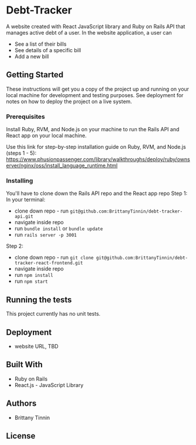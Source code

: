 # Debt-Tracker
A website created with React JavaScript library and Ruby on Rails API that manages active debt of a user. In the website application, a user can
* See a list of their bills
* See details of a specific bill
* Add a new bill

## Getting Started
These instructions will get you a copy of the project up and running on your local machine for development and testing purposes. See deployment for notes on how to deploy the project on a live system.

### Prerequisites
Install Ruby, RVM, and Node.js on your machine to run the Rails API and React app on your local machine.

Use this link for step-by-step installation guide on Ruby, RVM, and Node.js (steps 1 - 5):
https://www.phusionpassenger.com/library/walkthroughs/deploy/ruby/ownserver/nginx/oss/install_language_runtime.html


### Installing
You'll have to clone down the Rails API repo and the React app repo
Step 1:
In your terminal:
* clone down repo - run `git@github.com:BrittanyTinnin/debt-tracker-api.git`
* navigate inside repo
* run `bundle install` or `bundle update`
* run `rails server -p 3001`

Step 2:
* clone down repo - run `git clone git@github.com:BrittanyTinnin/debt-tracker-react-frontend.git`
* navigate inside repo
* run `npm install`
* run `npm start`

## Running the tests
This project currently has no unit tests.


## Deployment
* website URL, TBD

## Built With
* Ruby on Rails
* React.js - JavaScript Library

## Authors
* Brittany Tinnin

## License


